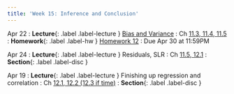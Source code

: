 ```yaml
---
title: 'Week 15: Inference and Conclusion'
---
```


Apr 22
: **Lecture**{: .label .label-lecture } [Bias and Variance](/assets/slides/annotated-lec-35.pdf)
    : Ch [11.3, 11.4, 11.5](http://stat88.org/textbook/content/Chapter_11/03_Least_Squares_Linear_Regression.html)
: **Homework**{: .label .label-hw } [Homework 12](http://prob140.datahub.berkeley.edu/hub/user-redirect/git-pull?repo=https://github.com/stat88/content-sp24&branch=main&subPath=hw/Homework_12.ipynb)
    : Due Apr 30 at 11:59PM

Apr 24
: **Lecture**{: .label .label-lecture } Residuals, SLR
    : Ch [11.5, 12.1](http://stat88.org/textbook/content/Chapter_11/05_The_Error_in_Regression.html)
: **Section**{: .label .label-disc }

Apr 19
: **Lecture**{: .label .label-lecture } Finishing up regression and correlation
    : Ch [12.1, 12.2 (12.3 if time)](http://stat88.org/textbook/content/Chapter_12/01_The_Simple_Linear_Regression_Model.html)
: **Section**{: .label .label-disc }
